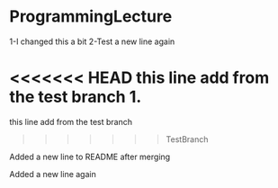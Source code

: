 # ProgrammingLecture
1-I changed this a bit
2-Test a new line again

<<<<<<< HEAD
this line add from the test branch
1.
=======
this line add from the test branch
>>>>>>> TestBranch

Added a new line to README after merging

Added a new line again
